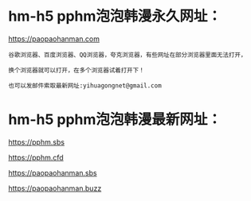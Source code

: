 # hm-h5 pphm泡泡韩漫永久网址：

https://paopaohanman.com

```
谷歌浏览器、百度浏览器、QQ浏览器，夸克浏览器，有些网址在部分浏览器里面无法打开，

换个浏览器就可以打开，在多个浏览器试着打开下！

也可以发邮件索取最新网址:yihuagongnet@gmail.com
```

# hm-h5 pphm泡泡韩漫最新网址：

https://pphm.sbs

https://pphm.cfd

https://paopaohanman.sbs

https://paopaohanman.buzz
